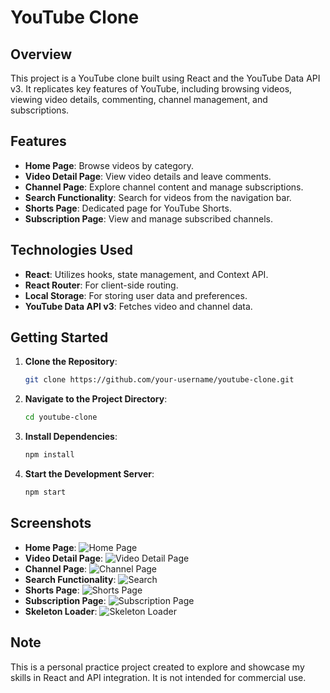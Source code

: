 


# YouTube Clone

## Overview

This project is a YouTube clone built using React and the YouTube Data API v3. It replicates key features of YouTube, including browsing videos, viewing video details, commenting, channel management, and subscriptions.

## Features

- **Home Page**: Browse videos by category.
- **Video Detail Page**: View video details and leave comments.
- **Channel Page**: Explore channel content and manage subscriptions.
- **Search Functionality**: Search for videos from the navigation bar.
- **Shorts Page**: Dedicated page for YouTube Shorts.
- **Subscription Page**: View and manage subscribed channels.

## Technologies Used

- **React**: Utilizes hooks, state management, and Context API.
- **React Router**: For client-side routing.
- **Local Storage**: For storing user data and preferences.
- **YouTube Data API v3**: Fetches video and channel data.

## Getting Started

1. **Clone the Repository**:
    ```bash
    git clone https://github.com/your-username/youtube-clone.git
    ```

2. **Navigate to the Project Directory**:
    ```bash
    cd youtube-clone
    ```

3. **Install Dependencies**:
    ```bash
    npm install
    ```

4. **Start the Development Server**:
    ```bash
    npm start
    ```



## Screenshots

- **Home Page**:
  ![Home Page](./src/assets/feed.png)
- **Video Detail Page**:
  ![Video Detail Page](./src/assets/video.png)
- **Channel Page**:
  ![Channel Page](./src/assets/channel.png)
- **Search Functionality**:
  ![Search](./src/assets/search.png)
- **Shorts Page**:
  ![Shorts Page](./src/assets/shorts.png)
- **Subscription Page**:
  ![Subscription Page](./src/assets/subscriptionPage.png)
- **Skeleton Loader**:
  ![Skeleton Loader](./src/assets/skeleton.png)

## Note

This is a personal practice project created to explore and showcase my skills in React and API integration. It is not intended for commercial use.
